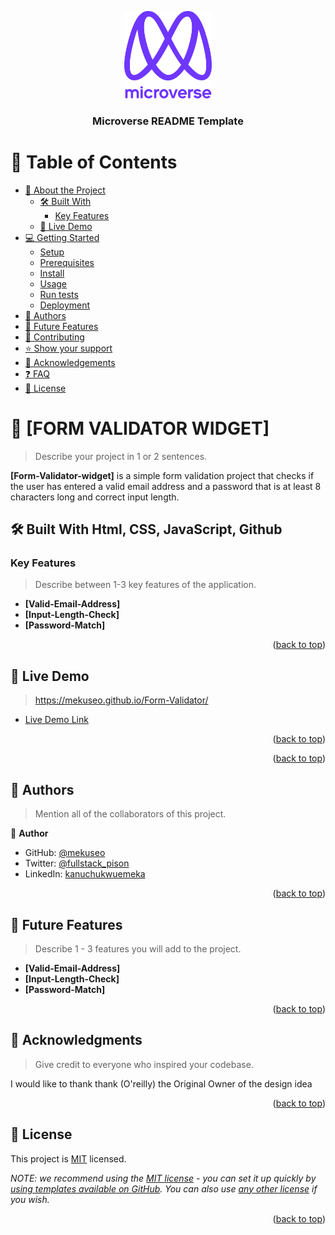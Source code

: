 <a name="readme-top"></a>

<!--
HOW TO USE:
This is an example of how you may give instructions on setting up your project locally.

Modify this file to match your project and remove sections that don't apply.

REQUIRED SECTIONS:
- Table of Contents
- About the Project
  - Built With
  - Live Demo
- Getting Started
- Authors
- Future Features
- Contributing
- Show your support
- Acknowledgements
- License

After you're finished please remove all the comments and instructions!
-->

<div align="center">

  <img src="murple_logo.png" alt="logo" width="140"  height="auto" />
  <br/>

  <h3><b>Microverse README Template</b></h3>

</div>

<!-- TABLE OF CONTENTS -->

# 📗 Table of Contents

- [📖 About the Project](#about-project)
  - [🛠 Built With](#built-with)
    - [Key Features](#key-features)
  - [🚀 Live Demo](#live-demo)
- [💻 Getting Started](#getting-started)
  - [Setup](#setup)
  - [Prerequisites](#prerequisites)
  - [Install](#install)
  - [Usage](#usage)
  - [Run tests](#run-tests)
  - [Deployment](#triangular_flag_on_post-deployment)
- [👥 Authors](#authors)
- [🔭 Future Features](#future-features)
- [🤝 Contributing](#contributing)
- [⭐️ Show your support](#support)
- [🙏 Acknowledgements](#acknowledgements)
- [❓ FAQ](#faq)
- [📝 License](#license)

<!-- PROJECT DESCRIPTION -->

# 📖 [FORM VALIDATOR WIDGET] <a name="about-project"></a>

> Describe your project in 1 or 2 sentences.

**[Form-Validator-widget]** is a simple form validation project that checks if the user has entered a valid email address and a password that is at least 8 characters long and correct input length.

## 🛠 Built With Html, CSS, JavaScript, Github<a name="built-with"></a>


<!-- Features -->

### Key Features <a name="key-features"></a>

> Describe between 1-3 key features of the application.

- **[Valid-Email-Address]**
- **[Input-Length-Check]**
- **[Password-Match]**

<p align="right">(<a href="#readme-top">back to top</a>)</p>

<!-- LIVE DEMO -->

## 🚀 Live Demo <a name="live-demo"></a>

> https://mekuseo.github.io/Form-Validator/

- [Live Demo Link](https://mekuseo.github.io/Form-Validator/)

<p align="right">(<a href="#readme-top">back to top</a>)</p>


<p align="right">(<a href="#readme-top">back to top</a>)</p>

<!-- AUTHORS -->

## 👥 Authors <a name="authors"></a>

> Mention all of the collaborators of this project.

👤 **Author**

- GitHub: [@mekuseo](https://github.com/mekuseo)
- Twitter: [@fullstack_pison](https://twitter.com/pison_fullstack)
- LinkedIn: [kanuchukwuemeka](https://www.linkedin.com/in/kanuchukwuemeka)


<p align="right">(<a href="#readme-top">back to top</a>)</p>

<!-- FUTURE FEATURES -->

## 🔭 Future Features <a name="future-features"></a>

> Describe 1 - 3 features you will add to the project.

- **[Valid-Email-Address]**
- **[Input-Length-Check]**
- **[Password-Match]**

<p align="right">(<a href="#readme-top">back to top</a>)</p>

<!-- SUPPORT -->

<!-- ACKNOWLEDGEMENTS -->

## 🙏 Acknowledgments <a name="acknowledgements"></a>

> Give credit to everyone who inspired your codebase.

I would like to thank thank (O'reilly) the Original Owner of the design idea

<p align="right">(<a href="#readme-top">back to top</a>)</p>


<!-- LICENSE -->

## 📝 License <a name="license"></a>

This project is [MIT](./LICENSE) licensed.

_NOTE: we recommend using the [MIT license](https://choosealicense.com/licenses/mit/) - you can set it up quickly by [using templates available on GitHub](https://docs.github.com/en/communities/setting-up-your-project-for-healthy-contributions/adding-a-license-to-a-repository). You can also use [any other license](https://choosealicense.com/licenses/) if you wish._

<p align="right">(<a href="#readme-top">back to top</a>)</p>
